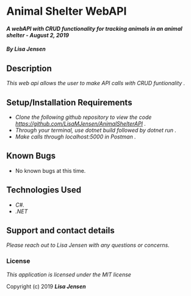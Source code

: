# Animal Shelter WebAPI

#### _A webAPI with CRUD functionality for tracking animals in an animal shelter  - August 2, 2019_

#### _By **Lisa Jensen**_

## Description

_This web api allows the user to make API calls with CRUD funtionality ._

## Setup/Installation Requirements

* _Clone the following github repository to view the code https://github.com/LisaMJensen/AnimalShelterAPI  ._
* _Through your terminal, use dotnet build followed by dotnet run  ._
* _Make calls through localhost:5000 in Postman ._


## Known Bugs
* No known bugs at this time.

## Technologies Used

* _C#._
* _.NET_

## Support and contact details

_Please reach out to Lisa Jensen with any questions or concerns._

### License

*This application is licensed under the MIT license*

Copyright (c) 2019 **_Lisa Jensen_**
